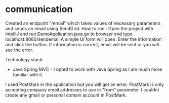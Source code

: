 # communication
Created an endpoint "/email" which takes values of necessary parameters and sends an email using SendGrid.
How to run :
Open the project with IntelliJ and run DemoApplication.java
go to browser and type localhost:8080/sendemail
A simple UI form will open. Enter the information and click the button. If information is correct, email will be sent or you will see the error.

Technology stack:
- Java Spring MVC - I opted to work with Java Spring as I am much more familiar with it.

I used PostMark in the application but you will get an error. PostMark is only accepting company email addresses to use in "from" parameter. I couldnt create any gmail or personal domain account in PostMark.
